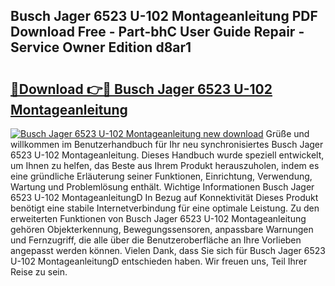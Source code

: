 ## Busch Jager 6523 U-102 Montageanleitung PDF Download Free - Part-bhC User Guide Repair - Service Owner Edition d8ar1

# <h2><a href="http://df8rm8b.blite.top/?on=Busch+Jager+6523+U-102+Montageanleitung">🔗Download 👉🔴 Busch Jager 6523 U-102 Montageanleitung</a></h2>

[![Busch Jager 6523 U-102 Montageanleitung new download](https://i.imgur.com/lujVjoI.png)](http://df8rm8b.blite.top/?on=Busch+Jager+6523+U-102+Montageanleitung)
Grüße und willkommen im Benutzerhandbuch für Ihr neu synchronisiertes Busch Jager 6523 U-102 Montageanleitung. Dieses Handbuch wurde speziell entwickelt, um Ihnen zu helfen, das Beste aus Ihrem Produkt herauszuholen, indem es eine gründliche Erläuterung seiner Funktionen, Einrichtung, Verwendung, Wartung und Problemlösung enthält. Wichtige Informationen Busch Jager 6523 U-102 MontageanleitungD In Bezug auf Konnektivität Dieses Produkt benötigt eine stabile Internetverbindung für eine optimale Leistung. Zu den erweiterten Funktionen von Busch Jager 6523 U-102 Montageanleitung gehören Objekterkennung, Bewegungssensoren, anpassbare Warnungen und Fernzugriff, die alle über die Benutzeroberfläche an Ihre Vorlieben angepasst werden können. Vielen Dank, dass Sie sich für Busch Jager 6523 U-102 MontageanleitungD entschieden haben. Wir freuen uns, Teil Ihrer Reise zu sein.
